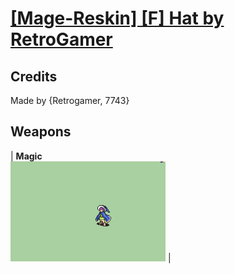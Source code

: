 # [\[Mage-Reskin\] \[F\] Hat by RetroGamer](./)
## Credits

Made by {Retrogamer, 7743}

## Weapons

| <b>Magic</b><br/><img alt="Magic animation" src="./6.%20Magic/Magic.gif"/> |
